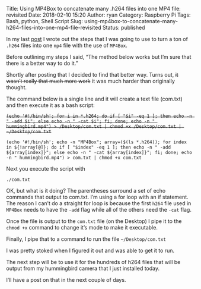 Title: Using MP4Box to concatenate many .h264 files into one MP4 file: revisited
Date: 2018-02-10 15:20
Author: ryan
Category: Raspberry Pi
Tags: Bash, python, Shell Script
Slug: using-mp4box-to-concatenate-many-h264-files-into-one-mp4-file-revisited
Status: published

In my last [post](/using-mp4box-to-concatenate-many-h264-files-into-one-mp4-file.html) I wrote out the steps that I was going to use to turn a ton of `.h264` files into one `mp4` file with the use of `MP4Box`.

Before outlining my steps I said, “The method below works but I’m sure that there is a better way to do it.”

Shortly after posting that I decided to find that better way. Turns out, ~~it wasn’t really that much more work~~ it was much harder than originally thought.

The command below is a single line and it will create a text file (com.txt) and then execute it as a bash script:

~~`(echo '#!/bin/sh'; for i in *.h264; do if [ "$i" -eq 1 ]; then echo -n " -add $i"; else echo -n " -cat $i"; fi; done; echo -n " hummingbird.mp4") > /Desktop/com.txt | chmod +x /Desktop/com.txt | ~/Desktop/com.txt`~~

    (echo '#!/bin/sh'; echo -n "MP4Box"; array=($(ls *.h264)); for index in ${!array[@]}; do if [ "$index" -eq 1 ]; then echo -n " -add ${array[index]}"; else echo -n " -cat ${array[index]}"; fi; done; echo -n " hummingbird.mp4") > com.txt | chmod +x com.txt

Next you execute the script with

    ./com.txt

OK, but what is it doing? The parentheses surround a set of echo commands that output to com.txt. I’m using a for loop with an if statement. The reason I can’t do a straight for loop is because the first `h264` file used in `MP4Box` needs to have the `-add` flag while all of the others need the `-cat` flag.

Once the file is output to the `com.txt` file (on the Desktop) I pipe it to the `chmod +x` command to change it’s mode to make it executable.

Finally, I pipe that to a command to run the file `~/Desktop/com.txt`

I was pretty stoked when I figured it out and was able to get it to run.

The next step will be to use it for the hundreds of h264 files that will be output from my hummingbird camera that I just installed today.

I’ll have a post on that in the next couple of days.
